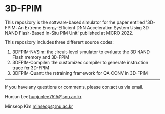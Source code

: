 # 3D-FPIM

This repository is the software-based simulator for the paper entitled 
'3D-FPIM: An Extreme Energy-Efficient DNN Acceleration System Using 3D NAND Flash-Based In-Situ PIM Unit'
published at MICRO 2022.

This repository includes three different source codes:
1. 3DFPIM-NVSim: the circuit-level simulator to evaluate the 3D NAND Flash memory and 3D-FPIM
2. 3DFPIM-Compiler: the customized compiler to generate instruction trace for 3D-FPIM
3. 3DFPIM-Quant: the retraining framework for QA-CONV in 3D-FPIM

------------------------------------------------------

If you have any questions or comments, please contact us via email.

Hunjun Lee <hunjunlee7515@snu.ac.kr>

Minseop Kim <minseop@snu.ac.kr>
